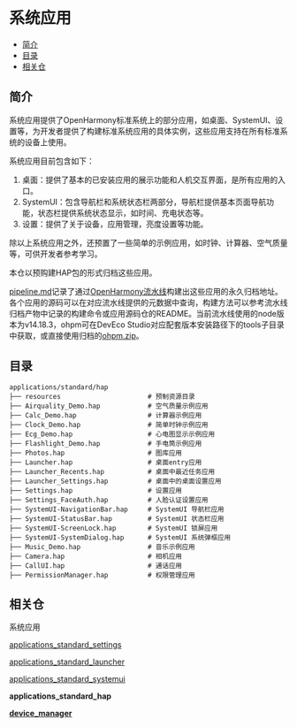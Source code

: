 # 系统应用<a name="ZH-CN_TOPIC_0000001162045697"></a>

-   [简介](#section110mcpsimp)
-   [目录](#section11948105210591)
-   [相关仓](#section120mcpsimp)

## 简介<a name="section110mcpsimp"></a>

系统应用提供了OpenHarmony标准系统上的部分应用，如桌面、SystemUI、设置等，为开发者提供了构建标准系统应用的具体实例，这些应用支持在所有标准系统的设备上使用。

系统应用目前包含如下：

1.  桌面：提供了基本的已安装应用的展示功能和人机交互界面，是所有应用的入口。
2.  SystemUI：包含导航栏和系统状态栏两部分，导航栏提供基本页面导航功能，状态栏提供系统状态显示，如时间、充电状态等。
3.  设置：提供了关于设备，应用管理，亮度设置等功能。

除以上系统应用之外，还预置了一些简单的示例应用，如时钟、计算器、空气质量等，可供开发者参考学习。

本仓以预购建HAP包的形式归档这些应用。

[pipeline.md](pipline.md)记录了通过[OpenHarmony流水线](http://ci.openharmony.cn/dailys/dailybuilds)构建出这些应用的永久归档地址。各个应用的源码可以在对应流水线提供的元数据中查询，构建方法可以参考流水线归档产物中记录的构建命令或应用源码仓的README。当前流水线使用的node版本为v14.18.3，ohpm可在DevEco Studio对应配套版本安装路径下的tools子目录中获取，或直接使用归档的[ohpm.zip](ohpm.zip)。

## 目录<a name="section11948105210591"></a>

```
applications/standard/hap
├── resources                      # 预制资源目录
├── Airquality_Demo.hap            # 空气质量示例应用
├── Calc_Demo.hap                  # 计算器示例应用
├── Clock_Demo.hap                 # 简单时钟示例应用
├── Ecg_Demo.hap                   # 心电图显示示例应用
├── Flashlight_Demo.hap            # 手电筒示例应用
├── Photos.hap                     # 图库应用
├── Launcher.hap                   # 桌面entry应用
├── Launcher_Recents.hap           # 桌面中最近任务应用
├── Launcher_Settings.hap          # 桌面中的桌面设置应用
├── Settings.hap                   # 设置应用
├── Settings_FaceAuth.hap          # 人脸认证设置应用
├── SystemUI-NavigationBar.hap     # SystemUI 导航栏应用
├── SystemUI-StatusBar.hap         # SystemUI 状态栏应用
├── SystemUI-ScreenLock.hap        # SystemUI 锁屏应用
├── SystemUI-SystemDialog.hap      # SystemUI 系统弹框应用
├── Music_Demo.hap                 # 音乐示例应用
├── Camera.hap                     # 相机应用
├── CallUI.hap                     # 通话应用
├── PermissionManager.hap          # 权限管理应用
```

## 相关仓<a name="section120mcpsimp"></a>

系统应用

[applications\_standard\_settings](https://gitee.com/openharmony/applications_settings)

[applications\_standard\_launcher](https://gitee.com/openharmony/applications_launcher)

[applications\_standard\_systemui](https://gitee.com/openharmony/applications_systemui)

**applications\_standard\_hap**

**[device_manager](https://gitee.com/openharmony/device_manager)**
